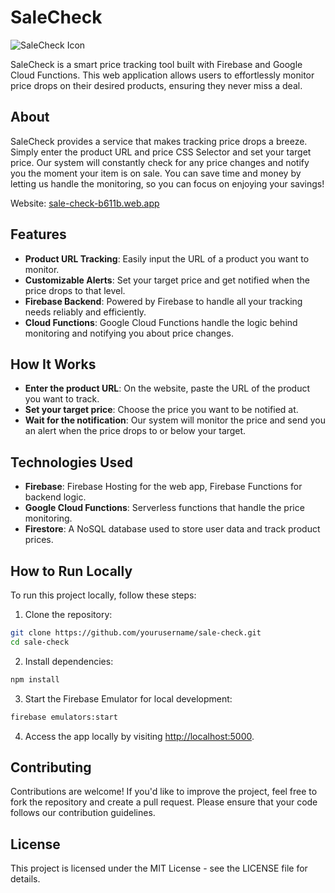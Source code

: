 # SaleCheck
![SaleCheck Icon](https://sale-check-b611b.web.app/assets/favicon.png)

SaleCheck is a smart price tracking tool built with Firebase and Google Cloud Functions. This web application allows users to effortlessly monitor price drops on their desired products, ensuring they never miss a deal.

## About
SaleCheck provides a service that makes tracking price drops a breeze. Simply enter the product URL and price CSS Selector and set your target price. Our system will constantly check for any price changes and notify you the moment your item is on sale. You can save time and money by letting us handle the monitoring, so you can focus on enjoying your savings!

Website: [sale-check-b611b.web.app](sale-check-b611b.web.app)


## Features
- **Product URL Tracking**: Easily input the URL of a product you want to monitor.
- **Customizable Alerts**: Set your target price and get notified when the price drops to that level.
- **Firebase Backend**: Powered by Firebase to handle all your tracking needs reliably and efficiently.
- **Cloud Functions**: Google Cloud Functions handle the logic behind monitoring and notifying you about price changes.

## How It Works
- **Enter the product URL**: On the website, paste the URL of the product you want to track.
- **Set your target price**: Choose the price you want to be notified at.
- **Wait for the notification**: Our system will monitor the price and send you an alert when the price drops to or below your target.

## Technologies Used
- **Firebase**: Firebase Hosting for the web app, Firebase Functions for backend logic.
- **Google Cloud Functions**: Serverless functions that handle the price monitoring.
- **Firestore**: A NoSQL database used to store user data and track product prices.

## How to Run Locally
To run this project locally, follow these steps:

1. Clone the repository:
```bash
git clone https://github.com/yourusername/sale-check.git
cd sale-check
```

2. Install dependencies:
```bash
npm install
```

3. Start the Firebase Emulator for local development:
```bash
firebase emulators:start
```

4. Access the app locally by visiting [http://localhost:5000](http://localhost:5000).

## Contributing
Contributions are welcome! If you'd like to improve the project, feel free to fork the repository and create a pull request. Please ensure that your code follows our contribution guidelines.

## License
This project is licensed under the MIT License - see the LICENSE file for details.

